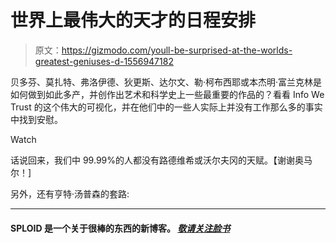 # 世界上最伟大的天才的日程安排

> 原文：<https://gizmodo.com/youll-be-surprised-at-the-worlds-greatest-geniuses-d-1556947182>

贝多芬、莫扎特、弗洛伊德、狄更斯、达尔文、勒·柯布西耶或本杰明·富兰克林是如何做到如此多产，并创作出艺术和科学史上一些最重要的作品的？看看 Info We Trust 的这个伟大的可视化，并在他们中的一些人实际上并没有工作那么多的事实中找到安慰。

Watch

话说回来，我们中 99.99%的人都没有路德维希或沃尔夫冈的天赋。【谢谢奥马尔！]

另外，还有亨特·汤普森的套路:

* * *

#### SPLOID 是一个关于很棒的东西的新博客。 [*敬请关注脸书*](https://www.facebook.com/sploidbook)